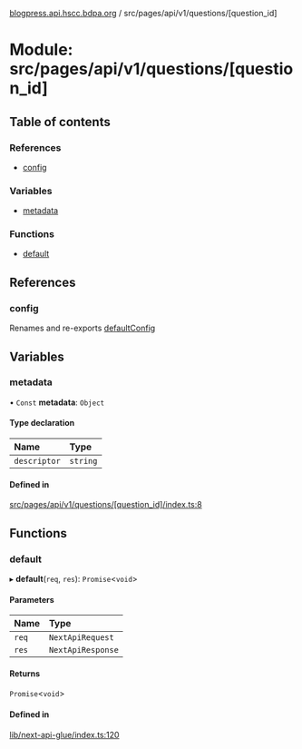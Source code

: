 [blogpress.api.hscc.bdpa.org](../README.md) / src/pages/api/v1/questions/[question\_id]

# Module: src/pages/api/v1/questions/[question\_id]

## Table of contents

### References

- [config](src_pages_api_v1_questions__question_id_.md#config)

### Variables

- [metadata](src_pages_api_v1_questions__question_id_.md#metadata)

### Functions

- [default](src_pages_api_v1_questions__question_id_.md#default)

## References

### config

Renames and re-exports [defaultConfig](src_backend_api.md#defaultconfig)

## Variables

### metadata

• `Const` **metadata**: `Object`

#### Type declaration

| Name | Type |
| :------ | :------ |
| `descriptor` | `string` |

#### Defined in

[src/pages/api/v1/questions/[question_id]/index.ts:8](https://github.com/nhscc/blogpress.api.hscc.bdpa.org/blob/764312e/src/pages/api/v1/questions/[question_id]/index.ts#L8)

## Functions

### default

▸ **default**(`req`, `res`): `Promise`<`void`\>

#### Parameters

| Name | Type |
| :------ | :------ |
| `req` | `NextApiRequest` |
| `res` | `NextApiResponse` |

#### Returns

`Promise`<`void`\>

#### Defined in

[lib/next-api-glue/index.ts:120](https://github.com/nhscc/blogpress.api.hscc.bdpa.org/blob/764312e/lib/next-api-glue/index.ts#L120)

